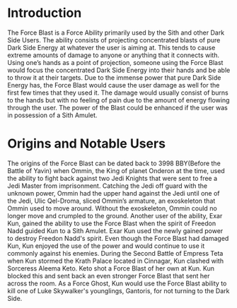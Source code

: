 # Introduction

The Force Blast is a Force Ability primarily used by the Sith and other Dark Side Users.
The ability consists of projecting concentrated blasts of pure Dark Side Energy at whatever the user is aiming at.
This tends to cause extreme amounts of damage to anyone or anything that it connects with.
Using one’s hands as a point of projection, someone using the Force Blast would focus the concentrated Dark Side Energy into their hands and be able to throw it at their targets.
Due to the immense power that pure Dark Side Energy has, the Force Blast would cause the user damage as well for the first few times that they used it.
The damage would usually consist of burns to the hands but with no feeling of pain due to the amount of energy flowing through the user.
The power of the Blast could be enhanced if the user was in possession of a Sith Amulet.

# Origins and Notable Users

The origins of the Force Blast can be dated back to 3998 BBY(Before the Battle of Yavin) when Ommin, the King of planet Onderon at the time, used the ability to fight back against two Jedi Knights that were sent to free a Jedi Master from imprisonment.
Catching the Jedi off guard with the unknown power, Ommin had the upper hand against the Jedi until one of the Jedi, Ulic Qel-Droma, sliced Ommin’s armature, an exoskeleton that Ommin used to move around.
Without the exoskeleton, Ommin could no longer move and crumpled to the ground.
Another user of the ability, Exar Kun, gained the ability to use the Force Blast when the spirit of Freedon Nadd guided Kun to a Sith Amulet.
Exar Kun used the newly gained power to destroy Freedon Nadd's spirit.
Even though the Force Blast had damaged Kun, Kun enjoyed the use of the power and would continue to use it commonly against his enemies.
During the Second Battle of Empress Teta when Kun stormed the Krath Palace located in Cinnagar, Kun clashed with Sorceress Aleema Keto.
Keto shot a Force Blast of her own at Kun.
Kun blocked this and sent back an even stronger Force Blast that sent her across the room.
As a Force Ghost, Kun would use the Force Blast ability to kill one of Luke Skywalker's younglings, Gantoris, for not turning to the Dark Side.
